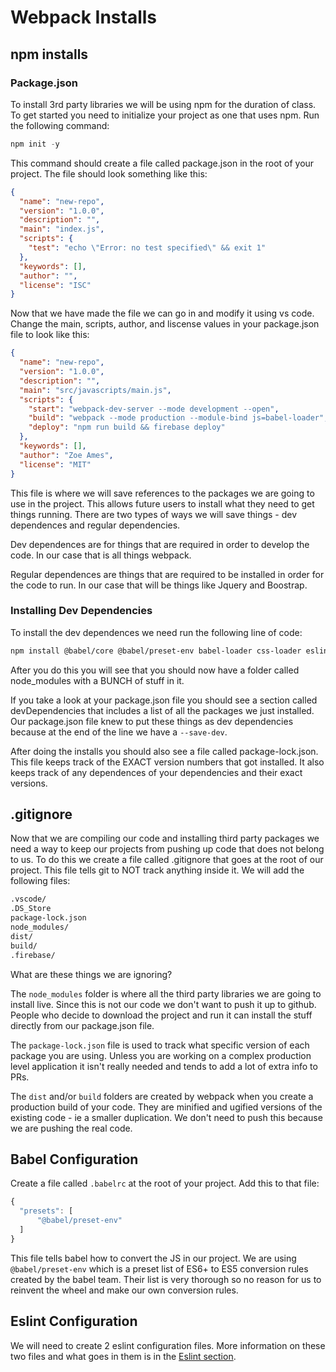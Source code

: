 # Webpack Installs

## npm installs
### Package.json
To install 3rd party libraries we will be using npm for the duration of class.  To get started you need to initialize your project as one that uses npm.  Run the following command:
```js
npm init -y
```

This command should create a file called package.json in the root of your project.  The file should look something like this:
```json
{
  "name": "new-repo",
  "version": "1.0.0",
  "description": "",
  "main": "index.js",
  "scripts": {
    "test": "echo \"Error: no test specified\" && exit 1"
  },
  "keywords": [],
  "author": "",
  "license": "ISC"
}
```

Now that we have made the file we can go in and modify it using vs code.  Change the main, scripts, author, and liscense values in your package.json file to look like this:

```json
{
  "name": "new-repo",
  "version": "1.0.0",
  "description": "",
  "main": "src/javascripts/main.js",
  "scripts": {
    "start": "webpack-dev-server --mode development --open",
    "build": "webpack --mode production --module-bind js=babel-loader",
    "deploy": "npm run build && firebase deploy"
  },
  "keywords": [],
  "author": "Zoe Ames",
  "license": "MIT"
}
```

This file is where we will save references to the packages we are going to use in the project.  This allows future users to install what they need to get things running.  There are two types of ways we will save things - dev dependences and regular dependencies.

Dev dependences are for things that are required in order to develop the code.  In our case that is all things webpack.

Regular dependences are things that are required to be installed in order for the code to run.  In our case that will be things like Jquery and Boostrap.

### Installing Dev Dependencies
To install the dev dependences we need run the following line of code:
```sh
npm install @babel/core @babel/preset-env babel-loader css-loader eslint eslint-config-airbnb-base eslint-loader eslint-plugin-import file-loader html-loader html-webpack-plugin mini-css-extract-plugin node-sass sass-loader webpack webpack-cli webpack-dev-server --save-dev
```
After you do this you will see that you should now have a folder called node_modules with a BUNCH of stuff in it.

If you take a look at your package.json file you should see a section called devDependencies that includes a list of all the packages we just installed.  Our package.json file knew to put these things as dev dependencies because at the end of the line we have a `--save-dev`.

After doing the installs you should also see a file called package-lock.json.  This file keeps track of the EXACT version numbers that got installed.  It also keeps track of any dependences of your dependencies and their exact versions.

## .gitignore
Now that we are compiling our code and installing third party packages we need a way to keep our projects from pushing up code that does not belong to us.  To do this we create a file called .gitignore that goes at the root of our project.  This file tells git to NOT track anything inside it.  We will add the following files:
```sh
.vscode/
.DS_Store
package-lock.json
node_modules/
dist/
build/
.firebase/
```

What are these things we are ignoring?

The `node_modules` folder is where all the third party libraries we are going to install live.  Since this is not our code we don't want to push it up to github.  People who decide to download the project and run it can install the stuff directly from our package.json file.

The `package-lock.json` file is used to track what specific version of each package you are using.  Unless you are working on a complex production level application it isn't really needed and tends to add a lot of extra info to PRs.

The `dist` and/or `build` folders are created by webpack when you create a production build of your code.  They are minified and ugified versions of the existing code - ie a smaller duplication.  We don't need to push this because we are pushing the real code.

## Babel Configuration
Create a file called `.babelrc` at the root of your project.  Add this to that file:
```js
{
  "presets": [
      "@babel/preset-env"
  ]
}
```
This file tells babel how to convert the JS in our project. We are using `@babel/preset-env` which is a preset list of ES6+ to ES5 conversion rules created by the babel team.  Their list is very thorough so no reason for us to reinvent the wheel and make our own conversion rules.

## Eslint Configuration
We will need to create 2 eslint configuration files.  More information on these two files and what goes in them is in the [Eslint section](./webpack-eslint.md).
